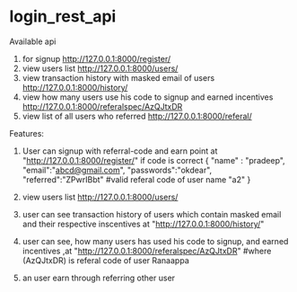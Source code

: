 # login_rest_api


Available api
1) for signup http://127.0.0.1:8000/register/
2) view users list http://127.0.0.1:8000/users/
3) view transaction history with masked email of users http://127.0.0.1:8000/history/
4) view how many users use his code to signup and earned incentives http://127.0.0.1:8000/referalspec/AzQJtxDR
5) view list of all users who referred http://127.0.0.1:8000/referal/

Features:

1) User can signup with referral-code and earn point at "http://127.0.0.1:8000/register/" if code is correct
{
    "name" : "pradeep",
    "email":"abcd@gmail.com",
    "passwords":"okdear",
    "referred":"ZPwrIBbt"    #valid referal code of user name "a2"
}

2) view users list  http://127.0.0.1:8000/users/
3) user can see transaction history of users which contain masked email and their respective inscentives at "http://127.0.0.1:8000/history/" 
4) user can see, how many users has used his code to signup, and earned incentives ,at "http://127.0.0.1:8000/referalspec/AzQJtxDR"  #where (AzQJtxDR) is referal code of user Ranaappa
5) an user earn through referring other user
